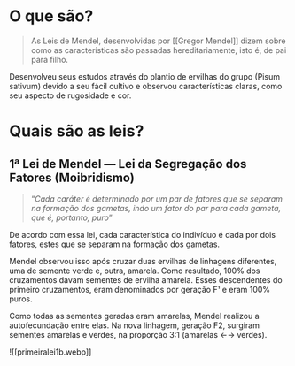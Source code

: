 # O que são? 
> As Leis de Mendel, desenvolvidas por [[Gregor Mendel]] dizem sobre como as características são passadas hereditariamente, isto é, de pai para filho.

Desenvolveu seus estudos através do plantio de ervilhas do grupo (Pisum sativum) devido a seu fácil cultivo e observou características claras, como seu aspecto de rugosidade e cor.

# Quais são as leis?
## 1ª Lei de Mendel — Lei da Segregação dos Fatores (Moibridismo)
> “_Cada caráter é determinado por um par de fatores que se separam na formação dos gametas, indo um fator do par para cada gameta, que é, portanto, puro_”

De acordo com essa lei, cada característica do indivíduo é dada por dois fatores, estes que se separam na formação dos gametas.

Mendel observou isso após cruzar duas ervilhas de linhagens diferentes, uma de semente verde e, outra, amarela. Como resultado, 100% dos cruzamentos davam sementes de ervilha amarela. Esses descendentes do primeiro cruzamentos, eram denominados por geração F¹ e eram 100% puros.

Como todas as sementes geradas eram amarelas, Mendel realizou a autofecundação entre elas. Na nova linhagem, geração F2, surgiram sementes amarelas e verdes, na proporção 3:1 (amarelas ←→ verdes).

![[primeiralei1b.webp]]
